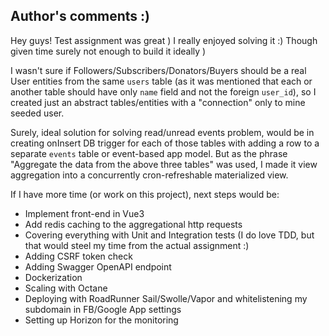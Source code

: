 ## Author's comments :)

Hey guys! Test assignment was great ) I really enjoyed solving it :)
Though given time surely not enough to build it ideally )

I wasn't sure if Followers/Subscribers/Donators/Buyers should be a real User entities from the same `users` table (as it was mentioned that each or another table should have only `name` field and not the foreign `user_id`), so I created just an abstract tables/entities with a "connection" only to mine seeded user.

Surely, ideal solution for solving read/unread events problem, would be in creating onInsert DB trigger for each of those tables with adding a row to a separate `events` table or event-based app model. But as the phrase "Aggregate the data from the above three tables" was used, I made it view aggregation into a concurrently cron-refreshable materialized view.

If I have more time (or work on this project), next steps would be:
- Implement front-end in Vue3
- Add redis caching to the aggregational http requests
- Covering everything with Unit and Integration tests (I do love TDD, but that would steel my time from the actual assignment :)
- Adding CSRF token check
- Adding Swagger OpenAPI endpoint
- Dockerization
- Scaling with Octane
- Deploying with RoadRunner Sail/Swolle/Vapor and whitelistening my subdomain in FB/Google App settings
- Setting up Horizon for the monitoring
